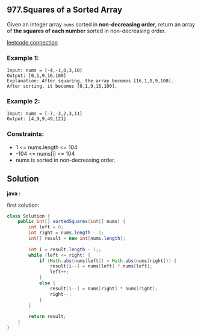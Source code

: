 ## 977.Squares of a Sorted Array

Given an integer array `nums` sorted in **non-decreasing order**, return an array of **the squares of each number** sorted in non-decreasing order.

[leetcode connection](https://leetcode.com/problems/squares-of-a-sorted-array/)

### Example 1:
```
Input: nums = [-4,-1,0,3,10]
Output: [0,1,9,16,100]
Explanation: After squaring, the array becomes [16,1,0,9,100].
After sorting, it becomes [0,1,9,16,100].
```

### Example 2:
```
Input: nums = [-7,-3,2,3,11]
Output: [4,9,9,49,121]
```

### Constraints:

* 1 <= nums.length <= 104
* -104 <= nums[i] <= 104
* nums is sorted in non-decreasing order.

## Solution

**java :**

first solution:
```java
class Solution {
    public int[] sortedSquares(int[] nums) {
        int left = 0;
        int right = nums.length - 1;
        int[] result = new int[nums.length];
        
        int i = result.length - 1;;
        while (left <= right) {
            if (Math.abs(nums[left]) > Math.abs(nums[right])) {
                result[i--] = nums[left] * nums[left];
                left++;
            }
            else {
                result[i--] = nums[right] * nums[right];
                right--;
            }
        }
        
        return result;
    }
}
```